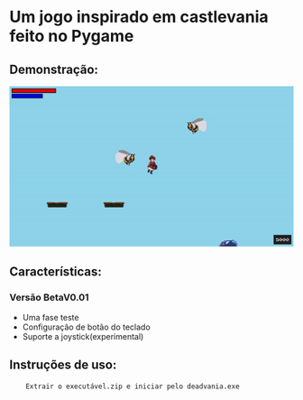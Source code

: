 ﻿﻿
# Um jogo inspirado em castlevania feito no Pygame

## Demonstração:

![Demonstração](demo.gif)

## Características:

### Versão BetaV0.01


<ul>
<li>Uma fase teste</li>
<li>Configuração de botão do teclado</li>
<li>Suporte a joystick(experimental)</li>
</ul>


## Instruções de uso:
    
        Extrair o executável.zip e iniciar pelo deadvania.exe
  


